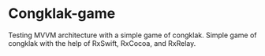 # Congklak-game
Testing MVVM architecture with a simple game of congklak.
Simple game of congklak with the help of RxSwift, RxCocoa, and RxRelay.
